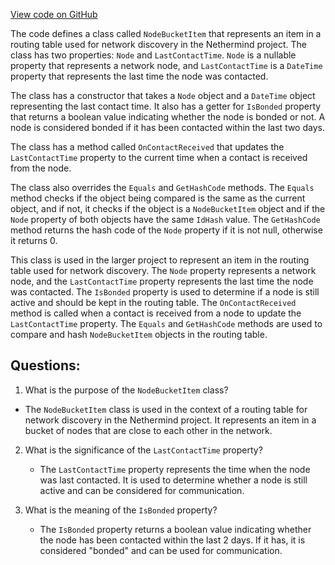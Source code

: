 [View code on GitHub](https://github.com/nethermindeth/nethermind/Nethermind.Network.Discovery/RoutingTable/NodeBucketItem.cs)

The code defines a class called `NodeBucketItem` that represents an item in a routing table used for network discovery in the Nethermind project. The class has two properties: `Node` and `LastContactTime`. `Node` is a nullable property that represents a network node, and `LastContactTime` is a `DateTime` property that represents the last time the node was contacted. 

The class has a constructor that takes a `Node` object and a `DateTime` object representing the last contact time. It also has a getter for `IsBonded` property that returns a boolean value indicating whether the node is bonded or not. A node is considered bonded if it has been contacted within the last two days. 

The class has a method called `OnContactReceived` that updates the `LastContactTime` property to the current time when a contact is received from the node. 

The class also overrides the `Equals` and `GetHashCode` methods. The `Equals` method checks if the object being compared is the same as the current object, and if not, it checks if the object is a `NodeBucketItem` object and if the `Node` property of both objects have the same `IdHash` value. The `GetHashCode` method returns the hash code of the `Node` property if it is not null, otherwise it returns 0.

This class is used in the larger project to represent an item in the routing table used for network discovery. The `Node` property represents a network node, and the `LastContactTime` property represents the last time the node was contacted. The `IsBonded` property is used to determine if a node is still active and should be kept in the routing table. The `OnContactReceived` method is called when a contact is received from a node to update the `LastContactTime` property. The `Equals` and `GetHashCode` methods are used to compare and hash `NodeBucketItem` objects in the routing table.
## Questions: 
 1. What is the purpose of the `NodeBucketItem` class?
   - The `NodeBucketItem` class is used in the context of a routing table for network discovery in the Nethermind project. It represents an item in a bucket of nodes that are close to each other in the network.

2. What is the significance of the `LastContactTime` property?
   - The `LastContactTime` property represents the time when the node was last contacted. It is used to determine whether a node is still active and can be considered for communication.

3. What is the meaning of the `IsBonded` property?
   - The `IsBonded` property returns a boolean value indicating whether the node has been contacted within the last 2 days. If it has, it is considered "bonded" and can be used for communication.